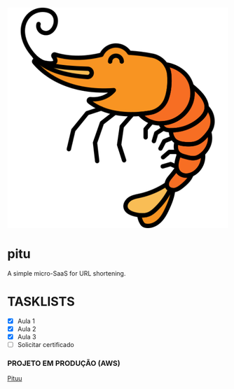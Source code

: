 ![](/frontend/src/assets/icone.png)
# pitu
A simple micro-SaaS for URL shortening.

# TASKLISTS
- [x] Aula 1
- [x] Aula 2
- [x] Aula 3
- [ ] Solicitar certificado

### PROJETO EM PRODUÇÃO (AWS)
[Pituu](http://www.pituu.tk/)